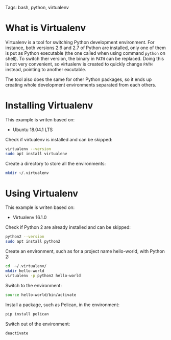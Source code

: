 Tags: bash, python, virtualenv

# What is Virtualenv

Virtualenv is a tool for switching Python development environment. For instance, both versions 2.6 and 2.7 of Python are installed, only one of them is put as Python executable (the one called when using command `python` on shell). To switch ther version, the binary in `PATH` can be replaced. Doing this is not very convenient, so virtualenv is created to quickly change `PATH` instead, pointing to another excutable.

The tool also does the same for other Python packages, so it ends up creating whole development environments separated from each others.

# Installing Virtualenv

This example is writen based on:

- Ubuntu 18.04.1 LTS

Check if virtualenv is installed and can be skipped:

```bash
virtualenv --version
sudo apt install virtualenv
```

Create a directory to store all the environments:

```bash
mkdir ~/.virtualenv
```

# Using Virtualenv

This example is writen based on:

- Virtualenv 16.1.0

Check if Python 2 are already installed and can be skipped:
```bash
python2 --version
sudo apt install python2
```

Create an environment, such as for a project name hello-world, with Python 2:

```bash
cd  ~/.virtualenv/
mkdir hello-world
virtualenv -p python2 hello-world
```

Switch to the environment:

```bash
source hello-world/bin/activate
```

Install a package, such as Pelican, in the environment:

```bash
pip install pelican
```

Switch out of the environment:

```bash
deactivate
```
